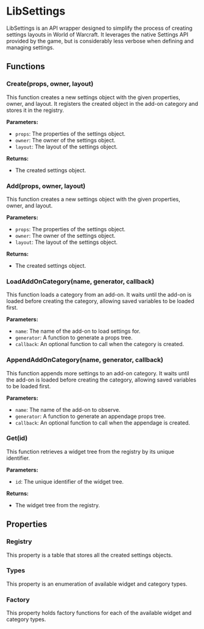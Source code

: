 # LibSettings

LibSettings is an API wrapper designed to simplify the process of creating settings layouts in World of Warcraft. It leverages the native Settings API provided by the game, but is considerably less verbose when defining and managing settings. 

## Functions

### Create(props, owner, layout)

This function creates a new settings object with the given properties, owner, and layout. It registers the created object in the add-on category and stores it in the registry.

**Parameters:**

- `props`: The properties of the settings object.
- `owner`: The owner of the settings object.
- `layout`: The layout of the settings object.

**Returns:**

- The created settings object.

### Add(props, owner, layout)

This function creates a new settings object with the given properties, owner, and layout.

**Parameters:**

- `props`: The properties of the settings object.
- `owner`: The owner of the settings object.
- `layout`: The layout of the settings object.

**Returns:**

- The created settings object.

### LoadAddOnCategory(name, generator, callback)

This function loads a category from an add-on. It waits until the add-on is loaded before creating the category, allowing saved variables to be loaded first.

**Parameters:**

- `name`: The name of the add-on to load settings for.
- `generator`: A function to generate a props tree.
- `callback`: An optional function to call when the category is created.

### AppendAddOnCategory(name, generator, callback)

This function appends more settings to an add-on category. It waits until the add-on is loaded before creating the category, allowing saved variables to be loaded first.

**Parameters:**

- `name`: The name of the add-on to observe.
- `generator`: A function to generate an appendage props tree.
- `callback`: An optional function to call when the appendage is created.

### Get(id)

This function retrieves a widget tree from the registry by its unique identifier.

**Parameters:**

- `id`: The unique identifier of the widget tree.

**Returns:**

- The widget tree from the registry.

## Properties

### Registry

This property is a table that stores all the created settings objects.

### Types

This property is an enumeration of available widget and category types.

### Factory

This property holds factory functions for each of the available widget and category types.